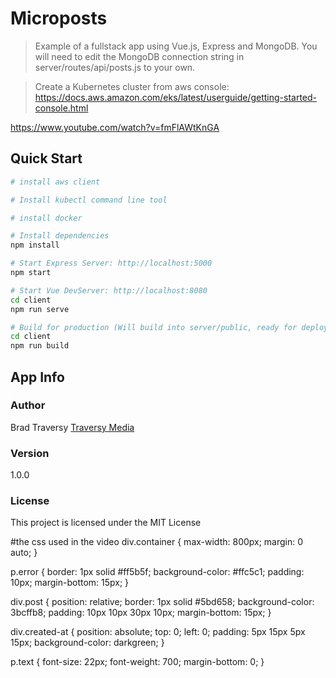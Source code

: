 # Microposts

> Example of a fullstack app using Vue.js, Express and MongoDB. You will need to edit the MongoDB connection string in server/routes/api/posts.js to your own.

> Create a Kubernetes cluster from aws console: https://docs.aws.amazon.com/eks/latest/userguide/getting-started-console.html

https://www.youtube.com/watch?v=fmFlAWtKnGA

## Quick Start

```bash
# install aws client

# Install kubectl command line tool

# install docker

# Install dependencies
npm install

# Start Express Server: http://localhost:5000
npm start

# Start Vue DevServer: http://localhost:8080
cd client
npm run serve

# Build for production (Will build into server/public, ready for deployment)
cd client
npm run build
```

## App Info

### Author

Brad Traversy
[Traversy Media](http://www.traversymedia.com)

### Version

1.0.0

### License

This project is licensed under the MIT License


#the css used in the video
div.container {
  max-width: 800px;
  margin: 0 auto;
}

p.error {
  border: 1px solid #ff5b5f;
  background-color: #ffc5c1;
  padding: 10px;
  margin-bottom: 15px;
}

div.post {
  position: relative;
  border: 1px solid #5bd658;
  background-color: 3bcffb8;
  padding: 10px 10px 30px 10px;
  margin-bottom: 15px;
}

div.created-at {
  position: absolute;
  top: 0;
  left: 0;
  padding: 5px 15px 5px 15px;
  background-color: darkgreen;
}

p.text {
  font-size: 22px;
  font-weight: 700;
  margin-bottom: 0;
}